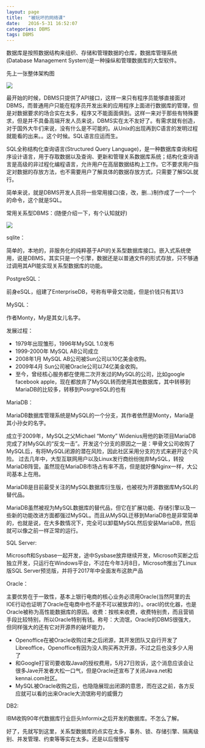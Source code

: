 ```yaml
---
layout: page
title:  "被玩坏的网络课"
date:   2016-5-31 16:52:07
categories: DBMS
tags: DBMS
---
```


数据库是按照数据结构来组织、存储和管理数据的仓库，数据库管理系统(Database Management System)是一种操纵和管理数据库的大型软件。

先上一张整体架构图

![][image-1]

最开始的时候，DBMS只提供了API接口，这样一来只有程序员能够直接面对DBMS，而普通用户只能在程序员开发出来的应用程序上面进行数据库的管理，但是对数据要求的场合实在太多，程序又不能面面俱到。这样一来对于那些有特殊要求，但是并不具备高端开发人员来说，DBMS实在太不友好了。有需求就有创造，对于国外大牛们来说，没有什么是不可能的。从Unix的出现再到C语言的发明过程就能看的出来。。这个时候。SQL语言应运而生。

SQL全称结构化查询语言(Structured Query Language)，是一种数据库查询和程序设计语言，用于存取数据以及查询、更新和管理关系数据库系统；结构化查询语言是高级的非过程化编程语言，允许用户在高层数据结构上工作。它不要求用户指定对数据的存放方法，也不需要用户了解具体的数据存放方式，只需要了解SQL就行。

简单来说，就是DBMS开发人员将一些常用接口(查，改，删...)制作成了一个一个的命令，这个就是SQL。



常用关系型DBMS：(随便介绍一下，有个认知就好)

![][image-2]

sqlite：

简单的，本地的，非服务化的纯粹基于API的关系型数据库接口。嵌入式系统使用，说是DBMS，其实只是一个引擎，数据还是以普通文件的形式存放，只不够通过调用其API能实现关系型数据库的功能。

PostgreSQL：

前身eSQL，组建了EnterpriseDB，号称有甲骨文功能，但是价钱只有其1/3

MySQL：

作者Monty，My是其女儿名字。

发展过程：

- 1979年出现雏形，1996年MySQL 1.0发布
- 1999-2000年 MySQL AB公司成立
- 2008年1月 MySQL AB公司被Sun公司以10亿美金收购。
- 2009年4月 Sun公司被Oracle公司以74亿美金收购。
- 至今，曾经核心服务都在使用二次开发过的MySQL的公司，比如google facebook apple，现在都放弃了MySQL转而使用其他数据库，其中转移到MariaDB的比较多，转移到PosrgreSQL的也有

MariaDB：

MariaDB数据库管理系统是MySQL的一个分支，其作者依然是Monty，Maria是其小孙女的名字。

成立于2009年，MySQL之父Michael “Monty” Widenius用他的新项目MariaDB完成了对MySQL的“反戈一击”。开发这个分支的原因之一是：甲骨文公司收购了MySQL后，有将MySQL闭源的潜在风险，因此社区采用分支的方式来避开这个风险。 过去几年中，大型互联网用户以及Linux发行商纷纷抛弃MySQL，转投MariaDB阵营。虽然现在MariaDB市场占有率不高，但是就好像Nginx一样，大公司基本上在用。

MariaDB是目前最受关注的MySQL数据库衍生版，也被视为开源数据库MySQL的替代品。

MariaDB虽然被视为MySQL数据库的替代品，但它在扩展功能、存储引擎以及一些新的功能改进方面都强过MySQL。而且从MySQL迁移到MariaDB也是非常简单的，也就是说，在大多数情况下，完全可以卸载MySQL然后安装MariaDB，然后就可以像之前一样正常的运行。

SQL Server:

Microsoft和Sysbase一起开发，途中Sysbase放弃继续开发，Microsoft买断之后独立开发，只运行在Windows平台，不过在今年3月8日，Microsoft推出了Linux版SQL Server预览版，并将于2017年中全面发布这款产品

Oracle：

主要优势在于一致性，基本上银行电商的核心业务必须用Oracle(当然阿里的去IOE行动也证明了Oracle在电商中也不是不可以被放弃的）。oracl的优化器，也是Oracle被称为高性能数据库的原因。收费：按核来收费，收费特别贵，而且营销手段比较特别，所以Oracle特别有钱。称号：大流氓，Oracle的DBMS很强大，但同样强大的还有它对开源界的破坏能力，

- Openoffice在被Oracle收购过来之后闭源，其开发团队又自行开发了Libreoffice，Openoffice有因为没人购买再次开源，不过之后也没多少人用了
- 和Google打官司要收取Java的授权费用，5月27日败诉，这个消息应该会让很多Jave开发者大松一口气，但是Oracle还宣布了关闭Java.net和kennai.com社区。
- MySQL被Oracle收购之后，也隐隐展现出闭源的意思，而在这之前，各方反应就可以看的出来Oracle大流氓称号的威慑力

DB2:

IBM收购90年代数据库行业巨头Informix之后开发的数据库。不怎么了解。

好了，先就写到这里，关系型数据库的点实在太多，事务、锁、存储引擎、隔离级别、并发管理、约束等等实在太多。还是以后慢慢写




[image-1]:	https://github.com/chenyanshan/images/blob/master/linux/server/DBMS.jpg?raw=true
[image-2]:	https://github.com/chenyanshan/images/blob/master/linux/server/SMBD%E5%B8%82%E5%9C%BA%E5%8D%A0%E6%9C%89%E7%8E%87.jpg?raw=true
